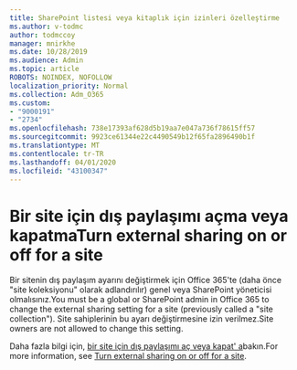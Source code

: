 ```yaml
---
title: SharePoint listesi veya kitaplık için izinleri özelleştirme
ms.author: v-todmc
author: todmccoy
manager: mnirkhe
ms.date: 10/28/2019
ms.audience: Admin
ms.topic: article
ROBOTS: NOINDEX, NOFOLLOW
localization_priority: Normal
ms.collection: Adm_O365
ms.custom:
- "9000191"
- "2734"
ms.openlocfilehash: 738e17393af628d5b19aa7e047a736f78615ff57
ms.sourcegitcommit: 9923ce61344e22c4490549b12f65fa2896490b1f
ms.translationtype: MT
ms.contentlocale: tr-TR
ms.lasthandoff: 04/01/2020
ms.locfileid: "43100347"
---
```

# <a name="turn-external-sharing-on-or-off-for-a-site"></a><span data-ttu-id="8fdb5-102">Bir site için dış paylaşımı açma veya kapatma</span><span class="sxs-lookup"><span data-stu-id="8fdb5-102">Turn external sharing on or off for a site</span></span>

<span data-ttu-id="8fdb5-103">Bir sitenin dış paylaşım ayarını değiştirmek için Office 365'te (daha önce "site koleksiyonu" olarak adlandırılır) genel veya SharePoint yöneticisi olmalısınız.</span><span class="sxs-lookup"><span data-stu-id="8fdb5-103">You must be a global or SharePoint admin in Office 365 to change the external sharing setting for a site (previously called a "site collection").</span></span> <span data-ttu-id="8fdb5-104">Site sahiplerinin bu ayarı değiştirmesine izin verilmez.</span><span class="sxs-lookup"><span data-stu-id="8fdb5-104">Site owners are not allowed to change this setting.</span></span> 

<span data-ttu-id="8fdb5-105">Daha fazla bilgi için, [bir site için dış paylaşımı aç veya kapat' a](https://docs.microsoft.com/sharepoint/change-external-sharing-site)bakın.</span><span class="sxs-lookup"><span data-stu-id="8fdb5-105">For more information, see [Turn external sharing on or off for a site](https://docs.microsoft.com/sharepoint/change-external-sharing-site).</span></span>
